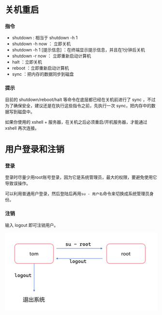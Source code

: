 # 关机重启

### 指令

* shutdown : 相当于 shutdown -h 1
* shutdown -h now ： 立即关机
* shutdown -h 1 [提示信息] ：在终端显示提示信息，并且在1分钟后关机
* shutdown -r now ： 立即重新启动计算机
* halt ：立即关机
* reboot ：立即重新启动计算机
* sync ：把内存的数据同步到磁盘

### 提示

目前的 shutdown/reboot/halt 等命令在底层都已经在关机前进行了 sync ，不过为了确保安全，建议还是在执行这些指令之前，先执行一次 sync，把内存中的数据写到磁盘中。

如果你使用的 xshell + 服务器，在关机之后必须重启/开机服务器，才能通过 xshell 再次连接。

# 用户登录和注销

### 登录

登录时尽量少用root账号登录，因为它是系统管理员，最大的权限，要避免使用它导致误操作。

可以利用普通用户登录，然后登陆后再用` su - 用户名 `命令来切换成系统管理员身份。

### 注销

输入 logout 即可注销用户。

![1742049288926](image/关机重启&登录注销/1742049288926.png)
